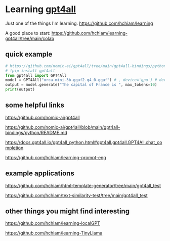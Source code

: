 # Learning [gpt4all](https://github.com/nomic-ai/gpt4all)

Just one of the things I'm learning. https://github.com/hchiam/learning

A good place to start: https://github.com/hchiam/learning-gpt4all/tree/main/colab

## quick example

```py
# https://github.com/nomic-ai/gpt4all/tree/main/gpt4all-bindings/python
# !pip install gpt4all
from gpt4all import GPT4All
model = GPT4All("orca-mini-3b-gguf2-q4_0.gguf") # , device='gpu') # device='amd', device='intel'
output = model.generate("The capital of France is ", max_tokens=10)
print(output)
```

## some helpful links

https://github.com/nomic-ai/gpt4all

https://github.com/nomic-ai/gpt4all/blob/main/gpt4all-bindings/python/README.md

https://docs.gpt4all.io/gpt4all_python.html#gpt4all.gpt4all.GPT4All.chat_completion

https://github.com/hchiam/learning-prompt-eng

## example applications

https://github.com/hchiam/html-template-generator/tree/main/gpt4all_test

https://github.com/hchiam/text-similarity-test/tree/main/gpt4all_test

## other things you might find interesting

https://github.com/hchiam/learning-localGPT

https://github.com/hchiam/learning-TinyLlama

